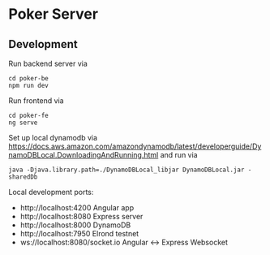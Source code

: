 # Poker Server

## Development
Run backend server via 
```
cd poker-be
npm run dev
```
Run frontend via 
```
cd poker-fe
ng serve
```
Set up local dynamodb via 
https://docs.aws.amazon.com/amazondynamodb/latest/developerguide/DynamoDBLocal.DownloadingAndRunning.html
and run via
```
java -Djava.library.path=./DynamoDBLocal_libjar DynamoDBLocal.jar -sharedDb
```



Local development ports:
- http://localhost:4200 Angular app
- http://localhost:8080 Express server
- http://localhost:8000 DynamoDB
- http://localhost:7950 Elrond testnet
- ws://localhost:8080/socket.io Angular <-> Express Websocket